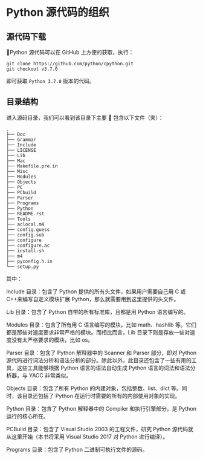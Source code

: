 # Python 源代码的组织

## 源代码下载

Python 源代码可以在 GitHub 上方便的获取，执行：

```console
git clone https://github.com/python/cpython.git
git checkout v3.7.0
```

即可获取 `Python 3.7.0` 版本的代码。

## 目录结构

进入源码目录，我们可以看到该目录下主要  包含以下文件（夹）：

```console
.
├── Doc
├── Grammar
├── Include
├── LICENSE
├── Lib
├── Mac
├── Makefile.pre.in
├── Misc
├── Modules
├── Objects
├── PC
├── PCbuild
├── Parser
├── Programs
├── Python
├── README.rst
├── Tools
├── aclocal.m4
├── config.guess
├── config.sub
├── configure
├── configure.ac
├── install-sh
├── m4
├── pyconfig.h.in
└── setup.py
```

其中：

Include 目录：包含了 Python 提供的所有头文件，如果用户需要自己用 C 或 C++来编写自定义模块扩展 Python，那么就需要用到这里提供的头文件。

Lib 目录：包含了 Python 自带的所有标准库，且都是用 Python 语言编写的。

Modules 目录：包含了所有用 C 语言编写的模块，比如 math、hashlib 等。它们都是那些对速度要求非常严格的模块。而相比而言，Lib 目录下则是存放一些对速度没有太严格要求的模块，比如 os。

Parser 目录：包含了 Python 解释器中的 Scanner 和 Parser 部分，即对 Python 源代码进行词法分析和语法分析的部分。除此以外，此目录还包含了一些有用的工具，这些工具能够根据 Python 语言的语法自动生成 Python 语言的词法和语法分析器，与 YACC 非常类似。

Objects 目录：包含了所有 Python 的内建对象，包括整数、list、dict 等。同时，该目录还包括了 Python 在运行时需要的所有的内部使用对象的实现。

Python 目录：包含了 Python 解释器中的 Compiler 和执行引擎部分，是 Python 运行的核心所在。

PCBuild 目录：包含了 Visual Studio 2003 的工程文件，研究 Python 源代码就从这里开始（本书将采用 Visual Studio 2017 对 Python 进行编译）。

Programs 目录：包含了 Python 二进制可执行文件的源码。
